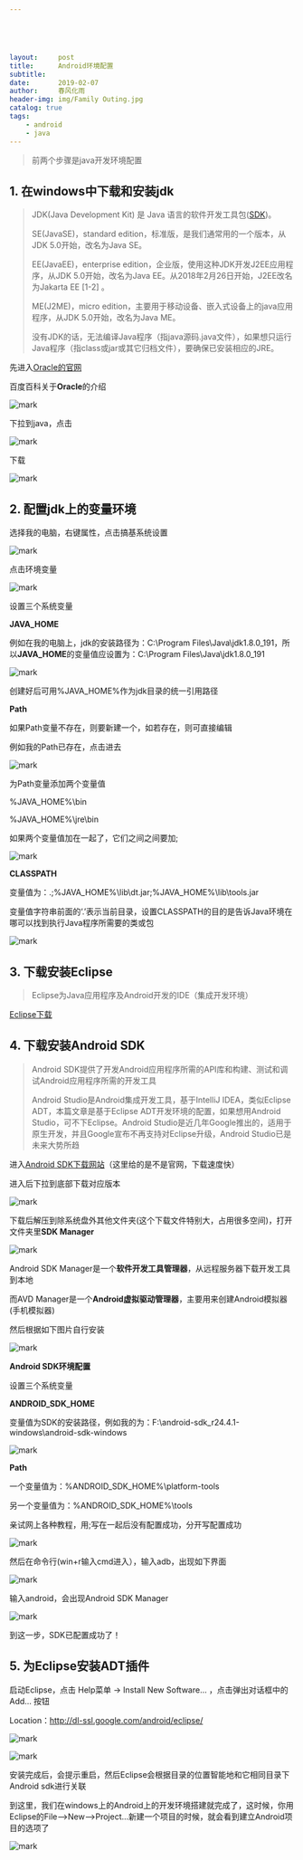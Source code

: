```yaml
---





layout:     post
title:      Android环境配置
subtitle:  
date:       2019-02-07
author:     春风化雨
header-img: img/Family Outing.jpg
catalog: true
tags:
    - android 
    - java
---
```


>  前两个步骤是java开发环境配置

## 1. 在windows中下载和安装jdk

> JDK(Java Development Kit) 是 Java 语言的软件开发工具包([SDK](https://baike.baidu.com/item/SDK))。
>
> SE(JavaSE)，standard edition，标准版，是我们通常用的一个版本，从JDK 5.0开始，改名为Java SE。
>
> EE(JavaEE)，enterprise edition，企业版，使用这种JDK开发J2EE应用程序，从JDK 5.0开始，改名为Java EE。从2018年2月26日开始，J2EE改名为Jakarta EE [1-2]  。
>
> ME(J2ME)，micro edition，主要用于移动设备、嵌入式设备上的java应用程序，从JDK 5.0开始，改名为Java ME。
>
> 没有JDK的话，无法编译Java程序（指java源码.java文件），如果想只运行Java程序（指class或jar或其它归档文件），要确保已安装相应的JRE。

先进入[Oracle的官网](https://www.oracle.com)

百度百科关于**Oracle**的介绍

![mark](http://plnzlwv2k.bkt.clouddn.com/blog/20190130/k3GF0kwmJ5iS.png?imageslim)

下拉到java，点击

![mark](http://plnzlwv2k.bkt.clouddn.com/blog/20190130/v03CRTfhcGxm.png?imageslim)

下载

![mark](http://plnzlwv2k.bkt.clouddn.com/blog/20190130/F712waosygO2.png?imageslim)

## 2. 配置jdk上的变量环境

选择我的电脑，右键属性，点击搞基系统设置

![mark](http://plnzlwv2k.bkt.clouddn.com/blog/20190130/aKH4VoTvlbkh.png?imageslim)

点击环境变量



![mark](http://plnzlwv2k.bkt.clouddn.com/blog/20190130/0bQOdov7Et9r.png?imageslim)

设置三个系统变量

**JAVA_HOME**

例如在我的电脑上，jdk的安装路径为：C:\Program Files\Java\jdk1.8.0_191，所以**JAVA_HOME**的变量值应设置为：C:\Program Files\Java\jdk1.8.0_191   

![mark](http://plnzlwv2k.bkt.clouddn.com/blog/20190131/IMdUAI4kWhvU.png?imageslim)

创建好后可用%JAVA_HOME%作为jdk目录的统一引用路径

**Path**

如果Path变量不存在，则要新建一个，如若存在，则可直接编辑

例如我的Path已存在，点击进去



![mark](http://plnzlwv2k.bkt.clouddn.com/blog/20190131/tQf6S3yeWAKL.png?imageslim)

为Path变量添加两个变量值

%JAVA_HOME%\bin

%JAVA_HOME%\jre\bin 

如果两个变量值加在一起了，它们之间之间要加;

![mark](http://plnzlwv2k.bkt.clouddn.com/blog/20190131/dgia9ndkh0gT.png?imageslim)

**CLASSPATH** 

变量值为：.;%JAVA_HOME%\lib\dt.jar;%JAVA_HOME%\lib\tools.jar 

变量值字符串前面的‘.’表示当前目录，设置CLASSPATH的目的是告诉Java环境在哪可以找到执行Java程序所需要的类或包

![mark](http://plnzlwv2k.bkt.clouddn.com/blog/20190131/HORvzTOSxjSC.png?imageslim)



## 3. **下载安装Eclipse**

> Eclipse为Java应用程序及Android开发的IDE（集成开发环境）

[Eclipse下载](https://www.eclipse.org/downloads/)



## 4. **下载安装Android SDK**

> Android SDK提供了开发Android应用程序所需的API库和构建、测试和调试Android应用程序所需的开发工具
>
> Android Studio是Android集成开发工具，基于IntelliJ IDEA，类似Eclipse ADT，本篇文章是基于Eclipse ADT开发环境的配置，如果想用Android Studio，可不下Eclipse。Android Studio是近几年Google推出的，适用于原生开发，并且Google宣布不再支持对Eclipse升级，Android Studio已是未来大势所趋

进入[Android SDK下载网站](https://www.androiddevtools.cn/)（这里给的是不是官网，下载速度快）

进入后下拉到底部下载对应版本

![mark](http://plnzlwv2k.bkt.clouddn.com/blog/20190208/1futlxy5CUqX.png?imageslim)

下载后解压到除系统盘外其他文件夹(这个下载文件特别大，占用很多空间)，打开文件夹里**SDK Manager**

![mark](http://plnzlwv2k.bkt.clouddn.com/blog/20190207/ErCHbJk5dIfI.png?imageslim)

Android SDK Manager是一个**软件开发工具管理器**，从远程服务器下载开发工具到本地

而AVD Manager是一个**Android虚拟驱动管理器**，主要用来创建Android模拟器(手机模拟器)

然后根据如下图片自行安装

![mark](http://plnzlwv2k.bkt.clouddn.com/blog/20190207/ClUEK88ps9nz.png?imageslim)

**Android SDK环境配置** 

设置三个系统变量

**ANDROID_SDK_HOME**

变量值为SDK的安装路径，例如我的为：F:\android-sdk_r24.4.1-windows\android-sdk-windows

![mark](http://plnzlwv2k.bkt.clouddn.com/blog/20190208/noqIFUtxFsb0.png?imageslim)

**Path**

一个变量值为：%ANDROID_SDK_HOME%\platform-tools

另一个变量值为：%ANDROID_SDK_HOME%\tools

亲试网上各种教程，用;写在一起后没有配置成功，分开写配置成功

![mark](http://plnzlwv2k.bkt.clouddn.com/blog/20190208/VL2P6g7DjcW3.png?imageslim)

然后在命令行(win+r输入cmd进入），输入adb，出现如下界面

![mark](http://plnzlwv2k.bkt.clouddn.com/blog/20190208/sJCC02b5R5N9.png?imageslim)

输入android，会出现Android SDK Manager

![mark](http://plnzlwv2k.bkt.clouddn.com/blog/20190208/q11RSPz9E9D2.png?imageslim)

到这一步，SDK已配置成功了！



## 5. **为Eclipse安装ADT插件**

启动Eclipse，点击 Help菜单 -> Install New Software… ，点击弹出对话框中的Add… 按钮

Location：http://dl-ssl.google.com/android/eclipse/

![mark](http://plnzlwv2k.bkt.clouddn.com/blog/20190207/0O4VBgtzrKNS.png?imageslim)

![mark](http://plnzlwv2k.bkt.clouddn.com/blog/20190207/m17erHsbivWr.png?imageslim)



安装完成后，会提示重启，然后Eclipse会根据目录的位置智能地和它相同目录下Android sdk进行关联

到这里，我们在windows上的Android上的开发环境搭建就完成了，这时候，你用Eclipse的File—>New—>Project...新建一个项目的时候，就会看到建立Android项目的选项了

![mark](http://plnzlwv2k.bkt.clouddn.com/blog/20190207/mOOBbCgruBPp.png?imageslim)
